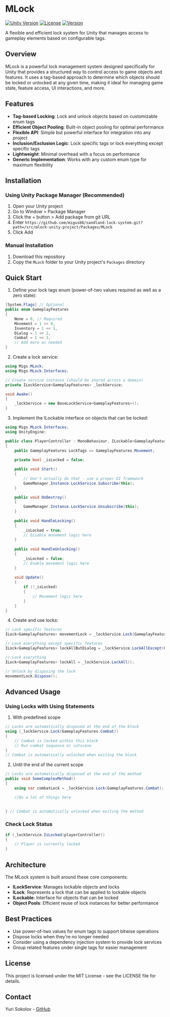 # MLock

[![Unity Version](https://img.shields.io/badge/Unity-2022.3+-blue.svg)](https://unity.com/releases/editor/whats-new/2022.3.0)
[![License](https://img.shields.io/badge/License-MIT-green.svg)](LICENSE)
[![Version](https://img.shields.io/badge/Version-1.0.0-blue.svg)](src/mlock-unity-project/Packages/MLock/package.json)

A flexible and efficient lock system for Unity that manages access to gameplay elements based on configurable tags.

## Overview

MLock is a powerful lock management system designed specifically for Unity that provides a structured way to control access to game objects and features. It uses a tag-based approach to determine which objects should be locked or unlocked at any given time, making it ideal for managing game state, feature access, UI interactions, and more.

## Features

- **Tag-based Locking**: Lock and unlock objects based on customizable enum tags
- **Efficient Object Pooling**: Built-in object pooling for optimal performance
- **Flexible API**: Simple but powerful interface for integration into any project
- **Inclusion/Exclusion Logic**: Lock specific tags or lock everything except specific tags
- **Lightweight**: Minimal overhead with a focus on performance
- **Generic Implementation**: Works with any custom enum type for maximum flexibility

## Installation

### Using Unity Package Manager (Recommended)

1. Open your Unity project
2. Go to Window > Package Manager
3. Click the + button > Add package from git URL
4. Enter `https://github.com/migus88/sandland-lock-system.git?path=/src/mlock-unity-project/Packages/MLock`
5. Click Add

### Manual Installation

1. Download this repository
2. Copy the `MLock` folder to your Unity project's `Packages` directory

## Quick Start

1. Define your lock tags enum (power-of-two values required as well as a zero state):

```csharp
[System.Flags] // Optional
public enum GameplayFeatures
{
    None = 0, // Required
    Movement = 1 << 0,
    Inventory = 1 << 1,
    Dialog = 1 << 2,
    Combat = 1 << 3,
    // Add more as needed
}
```

2. Create a lock service:

```csharp
using Migs.MLock;
using Migs.MLock.Interfaces;

// Create service instance (should be shared across a domain)
private ILockService<GameplayFeatures> _lockService;

void Awake()
{
    _lockService = new BaseLockService<GameplayFeatures>();
}
```

3. Implement the ILockable interface on objects that can be locked:

```csharp
using Migs.MLock.Interfaces;
using UnityEngine;

public class PlayerController : MonoBehaviour, ILockable<GameplayFeatures>
{
    public GameplayFeatures LockTags => GameplayFeatures.Movement;
    
    private bool _isLocked = false;

    public void Start()
    {
        // Don't actually do that - use a proper DI framework
        GameManager.Instance.LockService.Subscribe(this);
    }

    public void OnDestroy()
    {
        GameManager.Instance.LockService.Unsubscribe(this);
    }
    
    public void HandleLocking()
    {
        _isLocked = true;
        // Disable movement logic here
    }
    
    public void HandleUnlocking()
    {
        _isLocked = false;
        // Enable movement logic here
    }
    
    void Update()
    {
        if (!_isLocked)
        {
            // Movement logic here
        }
    }
}
```

4. Create and use locks:

```csharp
// Lock specific features
ILock<GameplayFeatures> movementLock = _lockService.Lock(GameplayFeatures.Movement);

// Lock everything except specific features
ILock<GameplayFeatures> lockAllButDialog = _lockService.LockAllExcept(GameplayFeatures.Dialog);

// Lock everything
ILock<GameplayFeatures> lockAll = _lockService.LockAll();

// Unlock by disposing the lock
movementLock.Dispose();
```

## Advanced Usage

### Using Locks with Using Statements

1. With predefined scope
```csharp
// Locks are automatically disposed at the end of the block
using (_lockService.Lock(GameplayFeatures.Combat))
{
    // Combat is locked within this block
    // Run combat sequence or cutscene
}
// Combat is automatically unlocked when exiting the block
```
2. Until the end of the current scope
```csharp
// Locks are automatically disposed at the end of the method
public void SomeComplexMethod()
{
    using var combatLock = _lockService.Lock(GameplayFeatures.Combat);

    //Do a lot of things here

    
} // Combat is automatically unlocked when exiting the method
```

### Check Lock Status

```csharp
if (_lockService.IsLocked(playerController))
{
    // Player is currently locked
}
```

## Architecture

The MLock system is built around these core components:

- **ILockService**: Manages lockable objects and locks
- **ILock**: Represents a lock that can be applied to lockable objects
- **ILockable**: Interface for objects that can be locked
- **Object Pools**: Efficient reuse of lock instances for better performance

## Best Practices

- Use power-of-two values for enum tags to support bitwise operations
- Dispose locks when they're no longer needed
- Consider using a dependency injection system to provide lock services
- Group related features under single tags for easier management

## License

This project is licensed under the MIT License - see the LICENSE file for details.

## Contact

Yuri Sokolov - [GitHub](https://github.com/migus88) 
